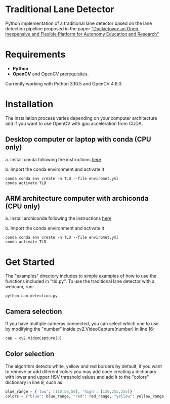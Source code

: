 # Traditional Lane Detector
Python implementation of a traditional lane 
detector based on the lane detection pipeline 
proposed in the paper ["Duckietown: an Open, Inexpensive and Flexible
Platform for Autonomy Education and Research"](https://ieeexplore.ieee.org/document/7989179)

# Requirements
* **Python**
* **OpenCV** and OpenCV prerequisites.

Currently working with Python 3.10.5 and OpenCV 4.6.0.

# Installation
The installation process varies depending on your
computer architecture and if you want to use OpenCV 
with gpu acceleration from CUDA.

## Desktop computer or laptop with conda (CPU only)
a. Install conda following the instructions [here](https://conda.io/projects/conda/en/latest/user-guide/install/index.html)

b. Import the conda environment and activate it
```shell
conda conda env create -n TLD --file enviromet.yml
conda activate TLD
```
## ARM architecture computer with archiconda (CPU only)
a. Install archiconda following the instructions [here](https://github.com/yqlbu/archiconda3)

b. Import the conda environment and activate it
```shell
conda conda env create -n TLD --file enviromet.yml
conda activate TLD
```
# Get Started
The "examples" directory includes to simple examples
of how to use the functions included in "tld.py".
To use the traditional lane detector with a
webcam, run:
```shell
python cam_detection.py
```
## Camera selection
If you have multiple cameras connected, you can
select which one to use by modifying the "number"
inside cv2.VideoCapture(number) in line 16:
```python
cap = cv2.VideoCapture(0)
```
## Color selection
The algorithm detects white, yellow and red borders
by default, if you want to remove or add diferent
colors you may add code creating a dictionary with
lower and upper HSV threshold values and add it 
to the "colors" dictionary in line 9, such as:
```python
blue_range = {'low': [110,50,50], 'high': [130,255,255]}
colors = {"blue": blue_range, "red": red_range, "yellow": yellow_range, "white": white_range}
```

